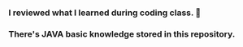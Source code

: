 ### I reviewed what I learned during coding class. 🧐
### There's JAVA basic knowledge stored in this repository.
